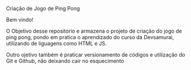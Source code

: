 Criação de Jogo de Ping Pong

Bem vindo!

O Objetivo desse repositorio e armazena o projeto de criação do jogo de ping pong, pondo em pratica o aprendizado do curso da Devsamurai, utilizando de liguagens como HTML e JS.

Outro ojetivo também é praticar versionamento de códigos e utilização do Git e Github, não deixando cair no esquecimento
